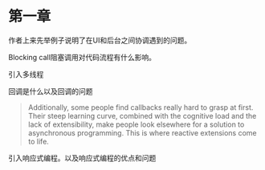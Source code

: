 # 第一章

作者上来先举例子说明了在UI和后台之间协调遇到的问题。

Blocking call阻塞调用对代码流程有什么影响。

引入多线程

回调是什么以及回调的问题

> Additionally, some people find callbacks really hard to grasp at first. Their steep
> learning curve, combined with the cognitive load and the lack of extensibility, make
> people look elsewhere for a solution to asynchronous programming. This is where
> reactive extensions come to life.

引入响应式编程。以及响应式编程的优点和问题



